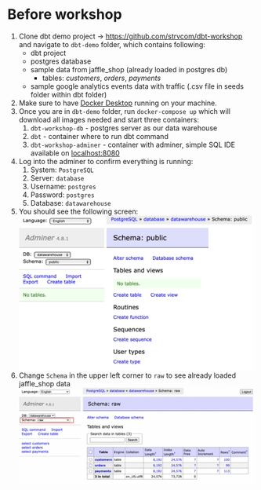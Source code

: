 # Before workshop

1. Clone dbt demo project -> https://github.com/strvcom/dbt-workshop and navigate to `dbt-demo` folder, which contains following:
   * dbt project
   * postgres database
   * sample data from jaffle_shop (already loaded in postgres db)
     * tables: *customers*, *orders*, *payments*
   * sample google analytics events data with traffic (.csv file in seeds folder within dbt folder)
2. Make sure to have [Docker Desktop](https://www.docker.com/products/docker-desktop/) running on your machine.
3. Once you are in `dbt-demo` folder, run `docker-compose up` which will download all images needed and start three containers:
   1. `dbt-workshop-db` - postgres server as our data warehouse
   2. `dbt` - container where to run dbt command 
   3. `dbt-workshop-adminer` - container with adminer, simple SQL IDE available on [localhost:8080](http://localhost:8080)
4. Log into the adminer to confirm everything is running:
   1. System: `PostgreSQL`
   2. Server: `database`
   3. Username: `postgres`
   4. Password: `postgres`
   5. Database: `datawarehouse`
5. You should see the following screen:
   ![adminer](../../images/adminer_success.png)
6. Change `Schema` in the upper left corner to `raw` to see already loaded jaffle_shop data
   ![adminer_tables](../../images/adminer_tables.png)